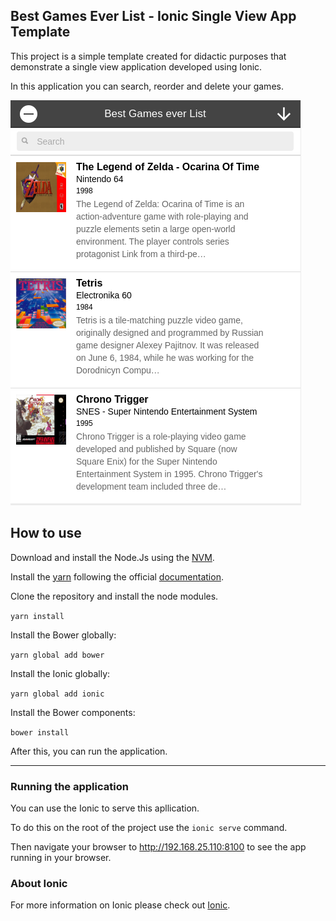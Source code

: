 ## Best Games Ever List - Ionic Single View App Template

This project is a simple template created for didactic purposes that demonstrate a single view application developed using 
Ionic.

In this application you can search, reorder and delete your games.

![alt text](image.png)


## How to use

Download and install the Node.Js using the [NVM](https://github.com/creationix/nvm).

Install the [yarn](https://yarnpkg.com/en/) following the official 
[documentation](https://yarnpkg.com/lang/en/docs/install/#linux-tab).

Clone the repository and install the node modules.

`yarn install`

Install the Bower globally:

`yarn global add bower`

Install the Ionic globally:

`yarn global add ionic`

Install the Bower components:

`bower install`

After this, you can run the application.

***

### Running the application

You can use the Ionic to serve this apllication.

To do this on the root of the project use the `ionic serve` command.

Then navigate your browser to http://192.168.25.110:8100 to see the app running in your browser.


### About Ionic

For more information on Ionic please check out [Ionic](http://ionicframework.com/).
